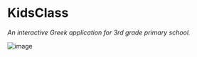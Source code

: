# KidsClass
*An interactive Greek application for 3rd grade primary school.*

![image](https://drive.google.com/uc?export=view&id=1Z59DhYM96F3I3wt2VbqdGqcCD4oZBm7z)
